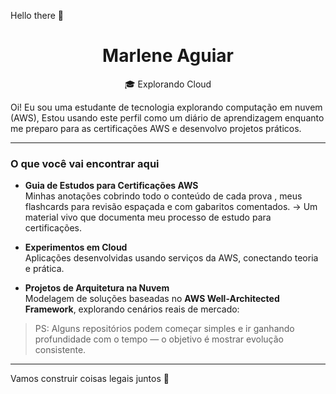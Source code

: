 Hello there 👋

<h1 align="center">Marlene Aguiar</h1>

<p align="center">
  🎓 Explorando Cloud 
</p>

Oi! Eu sou uma estudante de tecnologia explorando computação em nuvem (AWS), 
Estou usando este perfil como um diário de aprendizagem enquanto me preparo para as certificações AWS e desenvolvo projetos práticos.

---

### O que você vai encontrar aqui

- **Guia de Estudos para Certificações AWS**  
  Minhas anotações cobrindo todo o conteúdo de cada prova , meus flashcards para revisão espaçada e com gabaritos comentados. 
  → Um material vivo que documenta meu processo de estudo para certificações.  

- **Experimentos em Cloud**  
  Aplicações desenvolvidas usando serviços da AWS, conectando teoria e prática.  

- **Projetos de Arquitetura na Nuvem**  
  Modelagem de soluções baseadas no **AWS Well-Architected Framework**, explorando cenários reais de mercado:  

> PS: Alguns repositórios podem começar simples e ir ganhando profundidade com o tempo — o objetivo é mostrar evolução consistente.

---

Vamos construir coisas legais juntos 🚀
